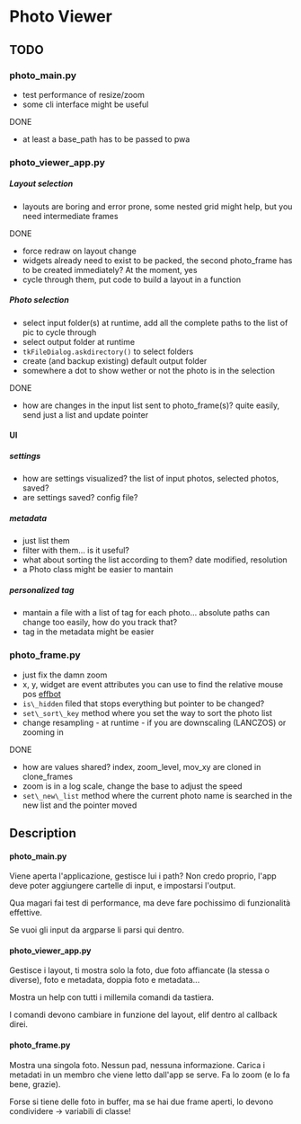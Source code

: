 # Photo Viewer

## TODO

### photo\_main.py
* test performance of resize/zoom
* some cli interface might be useful

DONE

* at least a base\_path has to be passed to pwa

### photo\_viewer\_app.py

##### Layout selection
* layouts are boring and error prone, some nested grid might help, but you need intermediate frames

DONE

* force redraw on layout change
* widgets already need to exist to be packed, the second photo\_frame has to be created immediately? At the moment, yes
* cycle through them, put code to build a layout in a function

##### Photo selection
* select input folder(s) at runtime, add all the complete paths to the list of pic to cycle through
* select output folder at runtime
* `tkFileDialog.askdirectory()` to select folders
* create (and backup existing) default output folder
* somewhere a dot to show wether or not the photo is in the selection

DONE

* how are changes in the input list sent to photo\_frame(s)? quite easily, send just a list and update pointer

#### UI

##### settings
* how are settings visualized? the list of input photos, selected photos, saved?
* are settings saved? config file?

##### metadata
* just list them
* filter with them... is it useful?
* what about sorting the list according to them? date modified, resolution
* a Photo class might be easier to mantain

##### personalized tag
* mantain a file with a list of tag for each photo... absolute paths can change too easily, how do you track that?
* tag in the metadata might be easier

### photo\_frame.py
* just fix the damn zoom
* x, y, widget are event attributes you can use to find the relative mouse pos [effbot](https://effbot.org/tkinterbook/tkinter-events-and-bindings.htm)
* `is\_hidden` filed that stops everything but pointer to be changed?
* `set\_sort\_key` method where you set the way to sort the photo list
* change resampling - at runtime - if you are downscaling (LANCZOS) or zooming in

DONE

* how are values shared? index, zoom\_level, mov\_xy are cloned in clone\_frames
* zoom is in a log scale, change the base to adjust the speed
* `set\_new\_list` method where the current photo name is searched in the new list and the pointer moved

## Description

#### photo\_main.py

Viene aperta l'applicazione, gestisce lui i path?
Non credo proprio, l'app deve poter aggiungere cartelle di input, e impostarsi l'output.

Qua magari fai test di performance, ma deve fare pochissimo di funzionalità effettive.

Se vuoi gli input da argparse li parsi qui dentro.

#### photo\_viewer\_app.py

Gestisce i layout, ti mostra solo la foto, due foto affiancate (la stessa o diverse), foto e metadata, doppia foto e metadata...

Mostra un help con tutti i millemila comandi da tastiera.

I comandi devono cambiare in funzione del layout, elif dentro al callback direi.

#### photo\_frame.py

Mostra una singola foto. Nessun pad, nessuna informazione. Carica i metadati in un membro che viene letto dall'app se serve. Fa lo zoom (e lo fa bene, grazie).

Forse si tiene delle foto in buffer, ma se hai due frame aperti, lo devono condividere -> variabili di classe!
